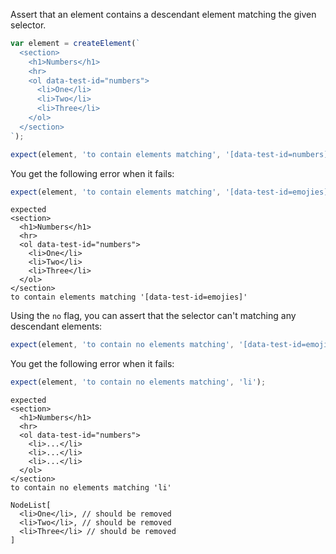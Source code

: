 Assert that an element contains a descendant element matching the given selector.

```js
var element = createElement(`
  <section>
    <h1>Numbers</h1>
    <hr>
    <ol data-test-id="numbers">
      <li>One</li>
      <li>Two</li>
      <li>Three</li>
    </ol>
  </section>
`);

expect(element, 'to contain elements matching', '[data-test-id=numbers]');
```

You get the following error when it fails:

```js
expect(element, 'to contain elements matching', '[data-test-id=emojies]');
```

```output
expected
<section>
  <h1>Numbers</h1>
  <hr>
  <ol data-test-id="numbers">
    <li>One</li>
    <li>Two</li>
    <li>Three</li>
  </ol>
</section>
to contain elements matching '[data-test-id=emojies]'
```

Using the `no` flag, you can assert that the selector can't matching any
descendant elements:

```js
expect(element, 'to contain no elements matching', '[data-test-id=emojies]');
```

You get the following error when it fails:

```js
expect(element, 'to contain no elements matching', 'li');
```

```output
expected
<section>
  <h1>Numbers</h1>
  <hr>
  <ol data-test-id="numbers">
    <li>...</li>
    <li>...</li>
    <li>...</li>
  </ol>
</section>
to contain no elements matching 'li'

NodeList[
  <li>One</li>, // should be removed
  <li>Two</li>, // should be removed
  <li>Three</li> // should be removed
]
```
